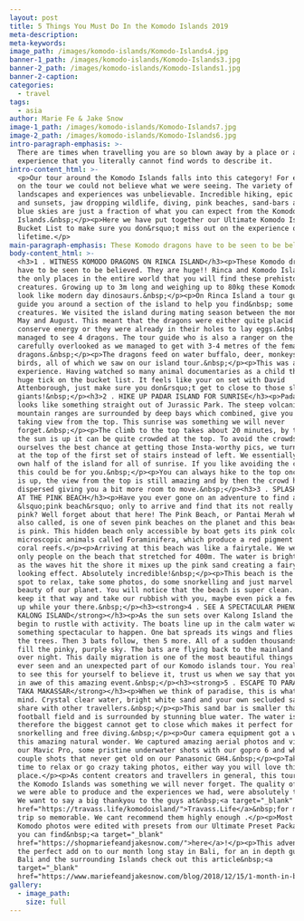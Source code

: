 ```yaml
---
layout: post
title: 5 Things You Must Do In the Komodo Islands 2019
meta-description:
meta-keywords:
image_path: /images/komodo-islands/Komodo-Islands4.jpg
banner-1_path: /images/komodo-islands/Komodo-Islands3.jpg
banner-2_path: /images/komodo-islands/Komodo-Islands1.jpg
banner-2-caption:
categories:
  - travel
tags:
  - asia
author: Marie Fe & Jake Snow
image-1_path: /images/komodo-islands/Komodo-Islands7.jpg
image-2_path: /images/komodo-islands/Komodo-Islands6.jpg
intro-paragraph-emphasis: >-
  There are times when travelling you are so blown away by a place or an
  experience that you literally cannot find words to describe it.
intro-content_html: >-
  <p>Our tour around the Komodo Islands falls into this category! For every stop
  on the tour we could not believe what we were seeing. The variety of
  landscapes and experiences was unbelievable. Incredible hiking, epic sunrises
  and sunsets, jaw dropping wildlife, diving, pink beaches, sand-bars and clear
  blue skies are just a fraction of what you can expect from the Komodo
  Islands.&nbsp;</p><p>Here we have put together our Ultimate Komodo Islands
  Bucket List to make sure you don&rsquo;t miss out on the experience of a
  lifetime.</p>
main-paragraph-emphasis: These Komodo dragons have to be seen to be believed.
body-content_html: >-
  <h3>1 . WITNESS KOMODO DRAGONS ON RINCA ISLAND</h3><p>These Komodo dragons
  have to be seen to be believed. They are huge!! Rinca and Komodo Island are
  the only places in the entire world that you will find these prehistoric
  creatures. Growing up to 3m long and weighing up to 80kg these Komodo dragons
  look like modern day dinosaurs.&nbsp;</p><p>On Rinca Island a tour guide will
  guide you around a section of the island to help you find&nbsp; some of these
  creatures. We visited the island during mating season between the months of
  May and August. This meant that the dragons were either quite placid to
  conserve energy or they were already in their holes to lay eggs.&nbsp; We
  managed to see 4 dragons. The tour guide who is also a ranger on the island
  carefully overlooked as we managed to get with 3-4 metres of the female
  dragons.&nbsp;</p><p>The dragons feed on water buffalo, deer, monkeys and
  birds, all of which we saw on our island tour.&nbsp;</p><p>This was an unreal
  experience. Having watched so many animal documentaries as a child this was a
  huge tick on the bucket list. It feels like your on set with David
  Attenborough, just make sure you don&rsquo;t get to close to those sleepy
  giants!&nbsp;</p><h3>2 . HIKE UP PADAR ISLAND FOR SUNRISE</h3><p>Padar island
  looks like something straight out of Jurassic Park. The steep volcanic
  mountain ranges are surrounded by deep bays which combined, give you a breath
  taking view from the top. This sunrise was something we will never
  forget.&nbsp;</p><p>The climb to the top takes about 20 minutes, by the time
  the sun is up it can be quite crowded at the top. To avoid the crowds and give
  ourselves the best chance at getting those Insta-worthy pics, we turned right
  at the top of the first set of stairs instead of left. We essentially had our
  own half of the island for all of sunrise. If you like avoiding the crowds
  this could be for you.&nbsp;</p><p>You can always hike to the top once the sun
  is up, the view from the top is still amazing and by then the crowd has
  dispersed giving you a bit more room to move.&nbsp;</p><h3>3 . SPLASH AROUND
  AT THE PINK BEACH</h3><p>Have you ever gone on an adventure to find a
  &lsquo;pink beach&rsquo; only to arrive and find that its not really even
  pink? Well forget about that here! The Pink Beach, or Pantai Merah which it is
  also called, is one of seven pink beaches on the planet and this beach really
  is pink. This hidden beach only accessible by boat gets its pink color from
  microscopic animals called Foraminifera, which produce a red pigment on the
  coral reefs.</p><p>Arriving at this beach was like a fairytale. We were the
  only people on the beach that stretched for 400m. The water is bright blue and
  as the waves hit the shore it mixes up the pink sand creating a fairyfloss
  looking effect. Absolutely incredible!&nbsp;</p><p>This beach is the perfect
  spot to relax, take some photos, do some snorkelling and just marvel at the
  beauty of our planet. You will notice that the beach is super clean. Please
  keep it that way and take our rubbish with you, maybe even pick a few pieces
  up while your there.&nbsp;</p><h3><strong>4 . SEE A SPECTACULAR PHENOMENON AT
  KALONG ISLAND</strong></h3><p>As the sun sets over Kalong Island the trees
  begin to rustle with activity. The boats line up in the calm water waiting for
  something spectacular to happen. One bat spreads its wings and flies out from
  the trees. Then 3 bats follow, then 5 more. All of a sudden thousands of bats
  fill the pinky, purple sky. The bats are flying back to the mainland to sleep
  over night. This daily migration is one of the most beautiful things we have
  ever seen and an unexpected part of our Komodo islands tour. You really have
  to see this for yourself to believe it, trust us when we say that you will be
  in awe of this amazing event.&nbsp;</p><h3><strong>5 . ESCAPE TO PARADISE AT
  TAKA MAKASSAR</strong></h3><p>When we think of paradise, this is what comes to
  mind. Crystal clear water, bright white sand and your own secluded sand bar to
  share with other travellers.&nbsp;</p><p>This sand bar is smaller than a
  football field and is surrounded by stunning blue water. The water is shallow
  therefore the biggest cannot get to close which makes it perfect for
  snorkelling and free diving.&nbsp;</p><p>Our camera equipment got a workout at
  this amazing natural wonder. We captured amazing aerial photos and videos with
  our Mavic Pro, some pristine underwater shots with our gopro 6 and white beach
  couple shots that never get old on our Panasonic GH4.&nbsp;</p><p>Take your
  time to relax or go crazy taking photos, either way you will love this
  place.</p><p>As content creators and travellers in general, this tour around
  the Komodo Islands was something we will never forget. The quality of content
  we were able to produce and the experiences we had, were absolutely top notch.
  We want to say a big thankyou to the guys at&nbsp;<a target="_blank"
  href="https://travass.life/komodoisland/">Travass.Life</a>&nbsp;for making our
  trip so memorable. We cant recommend them highly enough .</p><p>Most of our
  Komodo photos were edited with presets from our Ultimate Preset Package that
  you can find&nbsp;<a target="_blank"
  href="https://shopmariefeandjakesnow.com/">here</a>!</p><p>This adventure was
  the perfect add on to our month long stay in Bali, for an in depth guide to
  Bali and the surrounding Islands check out this article&nbsp;<a
  target="_blank"
  href="https://www.mariefeandjakesnow.com/blog/2018/12/15/1-month-in-bali">here</a>!</p><p>&nbsp;</p>
gallery:
  - image_path:
    size: full
---
```


